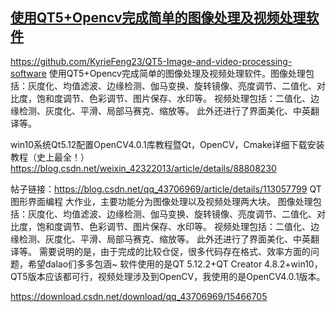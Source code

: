   ## [使用QT5+Opencv完成简单的图像处理及视频处理软件](https://blog.csdn.net/qq_43706969/article/details/113057799)
  https://github.com/KyrieFeng23/QT5-Image-and-video-processing-software
使用QT5+Opencv完成简单的图像处理及视频处理软件。图像处理包括：灰度化、均值滤波、边缘检测、伽马变换、旋转镜像、亮度调节、二值化、对比度，饱和度调节、色彩调节、图片保存、水印等。 视频处理包括：二值化、边缘检测、灰度化、平滑、局部马赛克、缩放等。 此外还进行了界面美化、中英翻译等。

win10系统Qt5.12配置OpenCV4.0.1库教程暨Qt，OpenCV，Cmake详细下载安装教程（史上最全！）
https://blog.csdn.net/weixin_42322013/article/details/88808230

帖子链接：https://blog.csdn.net/qq_43706969/article/details/113057799
QT图形界面编程 大作业，主要功能分为图像处理以及视频处理两大块。
图像处理包括：灰度化、均值滤波、边缘检测、伽马变换、旋转镜像、亮度调节、二值化、对比度，饱和度调节、色彩调节、图片保存、水印等。
视频处理包括：二值化、边缘检测、灰度化、平滑、局部马赛克、缩放等。
此外还进行了界面美化、中英翻译等。
需要说明的是，由于完成的比较仓促，很多代码存在格式、效率方面的问题，希望dalao们多多包涵~
软件使用的是QT 5.12.2+QT Creator 4.8.2+win10，QT5版本应该都可行，视频处理涉及到OpenCV，我使用的是OpenCV4.0.1版本。

https://download.csdn.net/download/qq_43706969/15466705
